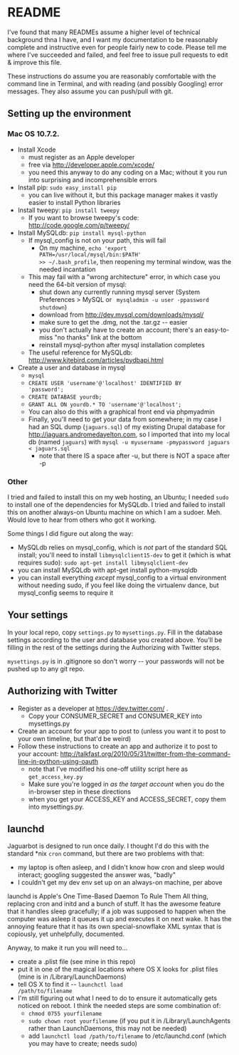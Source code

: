 # README

I've found that many READMEs assume a higher level of technical background thna I have, and I want my documentation to be reasonably complete and instructive even for people fairly new to code.  Please tell me where I've succeeded and failed, and feel free to issue pull requests to edit & improve this file.

These instructions do assume you are reasonably comfortable with the command line in Terminal, and with reading (and possibly Googling) error messages.  They also assume you can push/pull with git.

## Setting up the environment
### Mac OS 10.7.2.

* Install Xcode
    * must register as an Apple developer
    * free via http://developer.apple.com/xcode/
    * you need this anyway to do any coding on a Mac; without it you run into surprising and incomprehensible errors
* Install pip: <code>sudo easy_install pip</code>
    * you can live without it, but this package manager makes it vastly easier to install Python libraries
* Install tweepy: <code>pip install tweepy</code>
   * If you want to browse tweepy's code: http://code.google.com/p/tweepy/
* Install MySQLdb: <code>pip install mysql-python</code>
   * If mysql_config is not on your path, this will fail
      * On my machine, <code>echo 'export PATH=/usr/local/mysql/bin:$PATH' >> ~/.bash_profile</code>, then reopening my terminal window, was the needed incantation
   * This may fail with a "wrong architecture" error, in which case you need the 64-bit version of mysql:
      * shut down any currently running mysql server (System Preferences > MySQL or <code> mysqladmin -u user -ppassword shutdown</code>)
      * download from http://dev.mysql.com/downloads/mysql/
      * make sure to get the .dmg, not the .tar.gz -- easier
      * you don't actually have to create an account; there's an easy-to-miss "no thanks" link at the bottom
      * reinstall mysql-python after mysql installation completes
   * The useful reference for MySQLdb: http://www.kitebird.com/articles/pydbapi.html
* Create a user and database in mysql
   * <code>mysql</code>
   * <code>CREATE USER 'username'@'localhost' IDENTIFIED BY 'password';</code>
   * <code>CREATE DATABASE yourdb;</code>
   * <code>GRANT ALL ON yourdb.* TO 'username'@'localhost';</code>
   * You can also do this with a graphical front end via phpmyadmin
   * Finally, you'll need to get your data from somewhere; in my case I had an SQL dump (<code>jaguars.sql</code>) of my existing Drupal database for http://jaguars.andromedayelton.com, so I imported that into my local db (named <code>jaguars</code>) with <code>mysql -u myusername -pmypassword jaguars < jaguars.sql</code>
      * note that there IS a space after -u, but there is NOT a space after -p

### Other

I tried and failed to install this on my web hosting, an Ubuntu; I needed <code>sudo</code> to install one of the dependencies for MySQLdb.  I tried and failed to install this on another always-on Ubuntu machine on which I am a sudoer.  Meh.  Would love to hear from others who got it working.

Some things I did figure out along the way:

* MySQLdb relies on mysql_config, which is _not_ part of the standard SQL install; you'll need to install <code>libmysqlclient15-dev</code> to get it (which is what requires sudo): <code>sudo apt-get install libmysqlclient-dev</code>
* you can install MySQLdb with <sudo>apt-get install python-mysqldb</code>
* you can install everything _except_ mysql_config to a virtual environment without needing sudo, if you feel like doing the virtualenv dance, but mysql_config seems to require it

## Your settings
In your local repo, copy <code>settings.py</code> to <code>mysettings.py</code>.  Fill in the database settings according to the user and database you created above.  You'll be filling in the rest of the settings during the Authorizing with Twitter steps.

<code>mysettings.py</code> is in .gitignore so don't worry -- your passwords will not be pushed up to any git repo.

## Authorizing with Twitter
* Register as a developer at https://dev.twitter.com/ .
   * Copy your CONSUMER_SECRET and CONSUMER_KEY into mysettings.py
* Create an account for your app to post to (unless you want it to post to your own timeline, but that'd be weird)
* Follow these instructions to create an app and authorize it to post to your account: http://talkfast.org/2010/05/31/twitter-from-the-command-line-in-python-using-oauth
   * note that I've modified his one-off utility script here as <code>get_access_key.py</code>
   * Make sure you're logged in _as the target account_ when you do the in-browser step in these directions
   * when you get your ACCESS_KEY and ACCESS_SECRET, copy them into mysettings.py.

## launchd
Jaguarbot is designed to run once daily.  I thought I'd do this with the standard *nix <code>cron</code> command, but there are two problems with that:
* my laptop is often asleep, and I didn't know how cron and sleep would interact; googling suggested the answer was, "badly"
* I couldn't get my dev env set up on an always-on machine, per above

launchd is Apple's One Time-Based Daemon To Rule Them All thing, replacing cron and initd and a bunch of stuff.  It has the awesome feature that it handles sleep gracefully; if a job was supposed to happen when the computer was asleep it queues it up and executes it on next wake.  It has the annoying feature that it has its own special-snowflake XML syntax that is copiously, yet unhelpfully, documented.

Anyway, to make it run you will need to...
* create a .plist file (see mine in this repo)
* put it in one of the magical locations where OS X looks for .plist files (mine is in /Library/LaunchDaemons)
* tell OS X to find it -- <code>launchctl load /path/to/filename</code>
* I'm still figuring out what I need to do to ensure it automatically gets noticed on reboot.  I think the needed steps are some combination of:
   * <code>chmod 0755 yourfilename</code>
   * <code>sudo chown root yourfilename</code> (if you put it in /Library/LaunchAgents rather than LaunchDaemons, this may not be needed)
   * add <code>launchctl load /path/to/filename</code> to /etc/launchd.conf (which you may have to create; needs sudo) 
